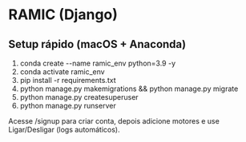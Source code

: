 
# RAMIC (Django)

## Setup rápido (macOS + Anaconda)
1. conda create --name ramic_env python=3.9 -y
2. conda activate ramic_env
3. pip install -r requirements.txt
4. python manage.py makemigrations && python manage.py migrate
5. python manage.py createsuperuser
6. python manage.py runserver

Acesse /signup para criar conta, depois adicione motores e use Ligar/Desligar (logs automáticos).
